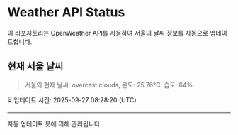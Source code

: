 
# Weather API Status

이 리포지토리는 OpenWeather API를 사용하여 서울의 날씨 정보를 자동으로 업데이트합니다.

## 현재 서울 날씨
> 서울의 현재 날씨: overcast clouds, 온도: 25.76°C, 습도: 64%

⏳ 업데이트 시간: 2025-09-27 08:28:20 (UTC)

---
자동 업데이트 봇에 의해 관리됩니다.

